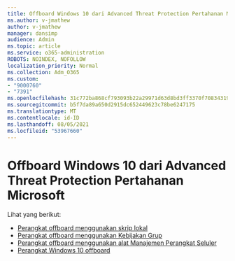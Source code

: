 ```yaml
---
title: Offboard Windows 10 dari Advanced Threat Protection Pertahanan Microsoft
ms.author: v-jmathew
author: v-jmathew
manager: dansimp
audience: Admin
ms.topic: article
ms.service: o365-administration
ROBOTS: NOINDEX, NOFOLLOW
localization_priority: Normal
ms.collection: Adm_O365
ms.custom:
- "9000760"
- "7391"
ms.openlocfilehash: 31c772ba868cf793093b22a29971d63d8bd3ff3370f70834319a86691d62597e
ms.sourcegitcommit: b5f7da89a650d2915dc652449623c78be6247175
ms.translationtype: MT
ms.contentlocale: id-ID
ms.lasthandoff: 08/05/2021
ms.locfileid: "53967660"
---
```

# <a name="offboard-windows-10-devices-from-microsoft-defender-advanced-threat-protection"></a>Offboard Windows 10 dari Advanced Threat Protection Pertahanan Microsoft

Lihat yang berikut:

- [Perangkat offboard menggunakan skrip lokal](https://go.microsoft.com/fwlink/?linkid=2143465)
- [Perangkat offboard menggunakan Kebijakan Grup](https://go.microsoft.com/fwlink/?linkid=2143632)
- [Perangkat offboard menggunakan alat Manajemen Perangkat Seluler](https://go.microsoft.com/fwlink/?linkid=2143633)
- [Perangkat Windows 10 offboard](https://go.microsoft.com/fwlink/?linkid=2143629)
